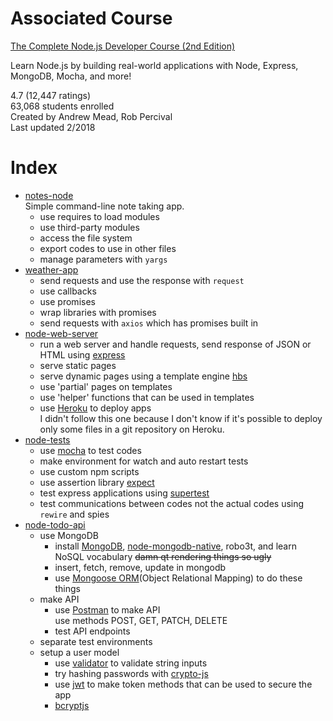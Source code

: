 # Associated Course

[The Complete Node.js Developer Course (2nd Edition)][Course Link]

Learn Node.js by building real-world applications with Node, Express, MongoDB, Mocha, and more!

4.7 (12,447 ratings)  
63,068 students enrolled  
Created by Andrew Mead, Rob Percival  
Last updated 2/2018

# Index

- [notes-node][1]  
Simple command-line note taking app. 
  - use requires to load modules
  - use third-party modules
  - access the file system
  - export codes to use in other files
  - manage parameters with `yargs`
- [weather-app][2]
  - send requests and use the response with `request`
  - use callbacks
  - use promises
  - wrap libraries with promises
  - send requests with `axios` which has promises built in
- [node-web-server][3]
  - run a web server and handle requests, send response of JSON or HTML using [express]
  - serve static pages
  - serve dynamic pages using a template engine [hbs]
  - use 'partial' pages on templates
  - use 'helper' functions that can be used in templates
  - use [Heroku] to deploy apps  
  I didn't follow this one because I don't know if it's possible to deploy only some files in a git repository on Heroku.
- [node-tests][4]
  - use [mocha] to test codes
  - make environment for watch and auto restart tests
  - use custom npm scripts
  - use assertion library [expect]
  - test express applications using [supertest]
  - test communications between codes not the actual codes using `rewire` and spies
- [node-todo-api][5]
  - use MongoDB
    - install [MongoDB], [node-mongodb-native], robo3t, and learn NoSQL vocabulary ~~damn qt rendering things so ugly~~
    - insert, fetch, remove, update in mongodb
    - use [Mongoose ORM]\(Object Relational Mapping) to do these things
  - make API
    - use [Postman] to make API  
    use methods POST, GET, PATCH, DELETE
    - test API endpoints
  - separate test environments
  - setup a user model
    - use [validator][] to validate string inputs
    - try hashing passwords with [crypto-js][]
    - use [jwt][] to make token methods that can be used to secure the app
    - [bcryptjs][]
  
  
  

[Course Link]: https://www.udemy.com/the-complete-nodejs-developer-course-2/

[1]: notes-node/
[2]: weather-app/
[3]: node-web-server/
[4]: node-tests/
[5]: node-todo-api/

[express]: http://expressjs.com/en/4x/api.html
[hbs]: http://handlebarsjs.com 'template engine that can be used with express.js'

[validator]: https://npmjs.com/package/validator
[crypto-js]: https://www.npmjs.com/package/crypto-js
[jwt]: https://jwt.io/
[bcryptjs]: https://www.npmjs.com/package/bcryptjs

[mocha]: https://mochajs.org 'test codes in terminal: describe(), it()'
[expect]: https://github.com/mjackson/expect 'an assertion libraty to expect(something).toBeA(type)'
[supertest]: https://github.com/visionmedia/supertest 'test express applications: request(app).expect((res) => {expect(res.body).toInclude({thing: property});}).end(done);'
[node-mongodb-native]: http://mongodb.github.io/node-mongodb-native/3.0/api/ 'MongoDB Node.JS Driver'

[MongoDB]: https://docs.mongodb.com/
[Mongoose ORM]: http://mongoosejs.com/docs/guide.html 'boiler plate for MongoDB'

[Heroku]: https://heroku.com 'deploy apps'
[Postman]: https://getpostman.com 'a client to test APIs'